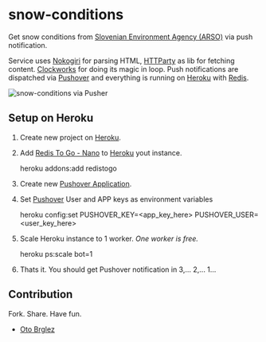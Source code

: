 # snow-conditions

Get snow conditions from [Slovenian Environment Agency (ARSO)](http://www.arso.gov.si/vreme/napovedi%20in%20podatki/snegraz.html) via push notification.

Service uses [Nokogiri](http://nokogiri.org/) for parsing HTML, [HTTParty](https://github.com/jnunemaker/httparty) as lib for fetching content. [Clockworks](https://github.com/adamwiggins/clockwork) for doing its magic in loop. Push notifications are dispatched via [Pushover](https://pushover.net) and everything is running on [Heroku](https://www.heroku.com/) with [Redis](http://redis.io).


![snow-conditions via Pusher](https://dl.dropboxusercontent.com/u/697441/snow-conditions.png)

## Setup on Heroku

1. Create new project on [Heroku](https://www.heroku.com/).

2. Add [Redis To Go - Nano](https://addons.heroku.com/redistogo#nano) to [Heroku](https://www.heroku.com/) yout instance.

    heroku addons:add redistogo

3. Create new [Pushover Application](https://pushover.net/apps).

4. Set [Pushover](https://pushover.net/) User and APP keys as environment variables

    heroku config:set PUSHOVER_KEY=<app_key_here> PUSHOVER_USER=<user_key_here>

5. Scale Heroku instance to 1 worker. *One worker is free.*

    heroku ps:scale bot=1

6. Thats it. You should get Pushover notification in 3,... 2,... 1...

## Contribution

Fork. Share. Have fun.

- [Oto Brglez](https://github.com/otobrglez)
